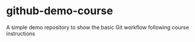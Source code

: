 # github-demo-course
A simple demo repository to show the basic Git workflow  following course instructions
